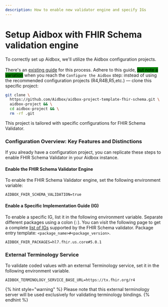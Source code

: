 ```yaml
---
description: How to enable new validator engine and specify IGs
---
```


# Setup Aidbox with FHIR Schema validation engine

To correctly set up Aidbox, we'll utilize the Aidbox configuration projects. \
\
There's an [existing guide](../../../getting-started/run-aidbox-locally-with-docker/) for this process. Adhere to this guide, <mark style="background-color:green;">but note a variation</mark> when you reach the `Configure the Aidbox` step: instead of using the recommended configuration projects (R4,R4B,R5,etc.) — clone this specific project:

```sh
git clone \
  https://github.com/Aidbox/aidbox-project-template-fhir-schema.git \
  aidbox-project && \
  cd aidbox-project && \
  rm -rf .git
```

This project is tailored with specific configurations for FHIR Schema Validator.

### Configuration Overview: Key Features and Distinctions

If you already have a configuration project, you can replicate these steps to enable FHIR Schema Validator in your Aidbox instance.

#### Enable the FHIR Schema Validator Engine

To enable the FHIR Schema Validator engine, set the following environment variable:

```
AIDBOX_FHIR_SCHEMA_VALIDATION=true
```

#### Enable a Specific Implementation Guide (IG)

To enable a specific IG, list it in the following environment variable. Separate different packages using a colon (`:`). You can visit the following page to get a complete [list of IGs](supported-implementation-guides.md) supported by the FHIR Schema validator. Package entry template: `<package_name>#<package_version>`.

```
AIDBOX_FHIR_PACKAGES=hl7.fhir.us.core#5.0.1
```

### External Terminology Service

To validate coded values with an external Terminology service, set it in the following environment variable.

```
AIDBOX_TERMINOLOGY_SERVICE_BASE_URL=https://tx.fhir.org/r4
```

{% hint style="warning" %}
Please note that this external terminology server will be used exclusively for validating terminology bindings.
{% endhint %}
